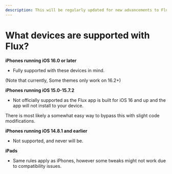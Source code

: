 ```yaml
---
description: This will be regularly updated for new advancements to Flux.
---
```


# What devices are supported with Flux?

**iPhones running iOS 16.0 or later**

* Fully supported with these devices in mind.

(Note that currently, Some themes only work on 16.2+)

**iPhones running iOS 15.0-15.7.2**

* Not officially supported as the Flux app is built for iOS 16 and up and the app will not install to your device.

There is most likely a somewhat easy way to bypass this with slight code modifications.

**iPhones running iOS 14.8.1 and earlier**

* Not supported, and never will be.

**iPads**

* Same rules apply as iPhones, however some tweaks might not work due to compatibility issues.
